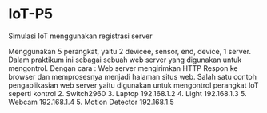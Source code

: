 # IoT-P5
Simulasi IoT menggunakan registrasi server
 
Menggunakan 5 perangkat, yaitu 2 devicee, sensor, end, device, 1 server.
Dalam praktikum ini sebagai sebuah web server yang digunakan untuk mengontrol.
Dengan cara :
Web server mengirimkan HTTP Respon ke browser dan memprosesnya menjadi halaman situs web. 
Salah satu contoh pengaplikasian web server yaitu digunakan untuk mengontrol perangkat IoT seperti 
kontrol 
 2. Switch2960
 3. Laptop 192.168.1.2
 4. Light 192.168.1.3
 5. Webcam 192.168.1.4
 5. Motion Detector 192.168.1.5
